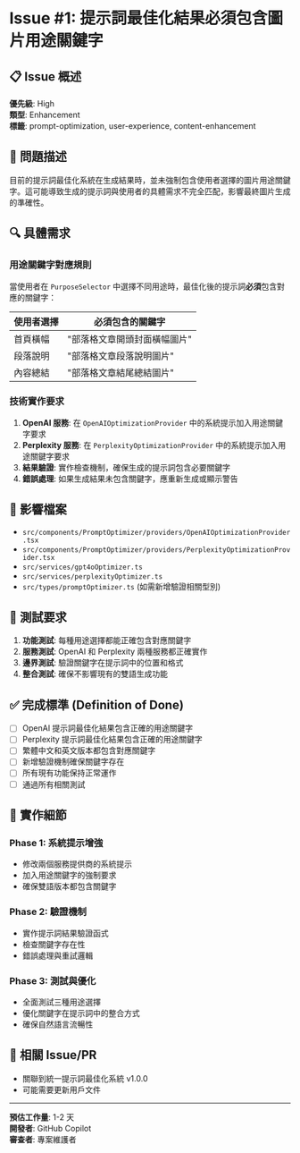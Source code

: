 # Issue #1: 提示詞最佳化結果必須包含圖片用途關鍵字

## 📋 Issue 概述
**優先級**: High  
**類型**: Enhancement  
**標籤**: prompt-optimization, user-experience, content-enhancement

## 🎯 問題描述
目前的提示詞最佳化系統在生成結果時，並未強制包含使用者選擇的圖片用途關鍵字。這可能導致生成的提示詞與使用者的具體需求不完全匹配，影響最終圖片生成的準確性。

## 🔍 具體需求

### 用途關鍵字對應規則
當使用者在 `PurposeSelector` 中選擇不同用途時，最佳化後的提示詞**必須**包含對應的關鍵字：

| 使用者選擇 | 必須包含的關鍵字 |
|-----------|-----------------|
| 首頁橫幅 | "部落格文章開頭封面橫幅圖片" |
| 段落說明 | "部落格文章段落說明圖片" |
| 內容總結 | "部落格文章結尾總結圖片" |

### 技術實作要求
1. **OpenAI 服務**: 在 `OpenAIOptimizationProvider` 中的系統提示加入用途關鍵字要求
2. **Perplexity 服務**: 在 `PerplexityOptimizationProvider` 中的系統提示加入用途關鍵字要求
3. **結果驗證**: 實作檢查機制，確保生成的提示詞包含必要關鍵字
4. **錯誤處理**: 如果生成結果未包含關鍵字，應重新生成或顯示警告

## 📁 影響檔案
- `src/components/PromptOptimizer/providers/OpenAIOptimizationProvider.tsx`
- `src/components/PromptOptimizer/providers/PerplexityOptimizationProvider.tsx`
- `src/services/gpt4oOptimizer.ts`
- `src/services/perplexityOptimizer.ts`
- `src/types/promptOptimizer.ts` (如需新增驗證相關型別)

## 🧪 測試要求
1. **功能測試**: 每種用途選擇都能正確包含對應關鍵字
2. **服務測試**: OpenAI 和 Perplexity 兩種服務都正確實作
3. **邊界測試**: 驗證關鍵字在提示詞中的位置和格式
4. **整合測試**: 確保不影響現有的雙語生成功能

## ✅ 完成標準 (Definition of Done)
- [ ] OpenAI 提示詞最佳化結果包含正確的用途關鍵字
- [ ] Perplexity 提示詞最佳化結果包含正確的用途關鍵字
- [ ] 繁體中文和英文版本都包含對應關鍵字
- [ ] 新增驗證機制確保關鍵字存在
- [ ] 所有現有功能保持正常運作
- [ ] 通過所有相關測試

## 📝 實作細節

### Phase 1: 系統提示增強
- 修改兩個服務提供商的系統提示
- 加入用途關鍵字的強制要求
- 確保雙語版本都包含關鍵字

### Phase 2: 驗證機制
- 實作提示詞結果驗證函式
- 檢查關鍵字存在性
- 錯誤處理與重試邏輯

### Phase 3: 測試與優化
- 全面測試三種用途選擇
- 優化關鍵字在提示詞中的整合方式
- 確保自然語言流暢性

## 🔗 相關 Issue/PR
- 關聯到統一提示詞最佳化系統 v1.0.0
- 可能需要更新用戶文件

---

**預估工作量**: 1-2 天  
**開發者**: GitHub Copilot  
**審查者**: 專案維護者
